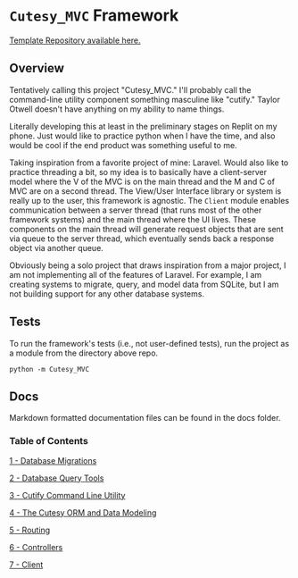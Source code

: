 # `Cutesy_MVC` Framework

[Template Repository available here.](https://github.com/dvanderweele/Cutesy_MVC_Template)

## Overview

Tentatively calling this project "Cutesy_MVC." I'll probably call the command-line utility component something masculine like "cutify." Taylor Otwell doesn't have anything on my ability to name things.

Literally developing this at least in the preliminary stages on Replit on my phone. Just would like to practice python when I have the time, and also would be cool if the end product was something useful to me. 

Taking inspiration from a favorite project of mine: Laravel. Would also like to practice threading a bit, so my idea is to basically have a client-server model where the V of the MVC is on the main thread and the M and C of MVC are on a second thread. The View/User Interface library or system is really up to the user, this framework is agnostic. The `Client` module enables communication between a server thread (that runs most of the other framework systems) and the main thread where the UI lives. These components on the main thread will generate request objects that are sent via queue to the server thread, which eventually sends back a response object via another queue.

Obviously being a solo project that draws inspiration from a major project, I am not implementing all of the features of Laravel. For example, I am creating systems to migrate, query, and model data from SQLite, but I am not building support for any other database systems.

## Tests

To run the framework's tests (i.e., not user-defined tests), run the project as a module from the directory above repo.

```
python -m Cutesy_MVC
```

## Docs

Markdown formatted documentation files can be found in the docs folder.

### Table of Contents

[1 - Database Migrations](https://github.com/dvanderweele/Cutesy_MVC/blob/master/docs/migrations.md)

[2 - Database Query Tools](https://github.com/dvanderweele/Cutesy_MVC/blob/master/docs/db.md)

[3 - Cutify Command Line Utility](https://github.com/dvanderweele/Cutesy_MVC/blob/master/docs/cutify.md)

[4 - The Cutesy ORM and Data Modeling](https://github.com/dvanderweele/Cutesy_MVC/blob/master/docs/model.md)

[5 - Routing](https://github.com/dvanderweele/Cutesy_MVC/blob/master/docs/routes.md)

[6 - Controllers](https://github.com/dvanderweele/Cutesy_MVC/blob/master/docs/controllers.md)

[7 - Client](https://github.com/dvanderweele/Cutesy_MVC/blob/master/docs/client.md)
